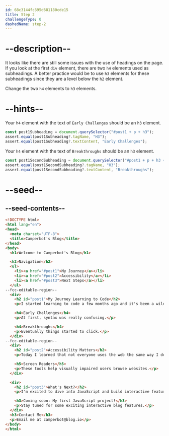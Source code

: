 ```yaml
---
id: 68c3144fc395d681180cde15
title: Step 2
challengeType: 0
dashedName: step-2
---
```


# --description--

It looks like there are still some issues with the use of headings on the page. If you look at the first `div` element, there are two `h4` elements used as subheadings. A better practice would be to use `h3` elements for these subheadings since they are a level below the `h2` element.

Change the two `h4` elements to `h3` elements.

# --hints--

Your `h4` element with the text of `Early Challenges` should be an `h3` element.

```js
const post1Subheading = document.querySelector("#post1 + p + h3");
assert.equal(post1Subheading?.tagName, "H3");
assert.equal(post1Subheading?.textContent, "Early Challenges");
```

Your `h4` element with the text of `Breakthroughs` should be an `h3` element.

```js
const post1SecondSubheading = document.querySelector("#post1 + p + h3 + p + h3");
assert.equal(post1SecondSubheading?.tagName, "H3");
assert.equal(post1SecondSubheading?.textContent, "Breakthroughs");
```

# --seed--

## --seed-contents--

```html
<!DOCTYPE html>
<html lang="en">
<head>
  <meta charset="UTF-8">
  <title>Camperbot's Blog</title>
</head>
<body>
  <h1>Welcome to Camperbot's Blog</h1>

  <h2>Navigation</h2>
  <ul>
    <li><a href="#post1">My Journey</a></li>
    <li><a href="#post2">Accessibility</a></li>
    <li><a href="#post3">Next Steps</a></li>
  </ul>
--fcc-editable-region--
  <div>
    <h2 id="post1">My Journey Learning to Code</h2>
    <p>I started learning to code a few months ago and it's been a wild ride!</p>

    <h4>Early Challenges</h4>
    <p>At first, syntax was really confusing.</p>

    <h4>Breakthroughs</h4>
    <p>Eventually things started to click.</p>
  </div>
--fcc-editable-region--
  <div>
    <h2 id="post2">Accessibility Matters</h2>
    <p>Today I learned that not everyone uses the web the same way I do.</p>

    <h5>Screen Readers</h5>
    <p>These tools help visually impaired users browse websites.</p>
  </div>

  <div>
    <h2 id="post3">What's Next?</h2>
    <p>I'm excited to dive into JavaScript and build interactive features!</p>

    <h3>Coming soon: My first JavaScript project!</h3>
    <p>Stay tuned for some exciting interactive blog features.</p>
  </div>
  <h3>Contact Me</h3>
  <p>Email me at camperbot@blog.io</p>
</body>
</html>
```
